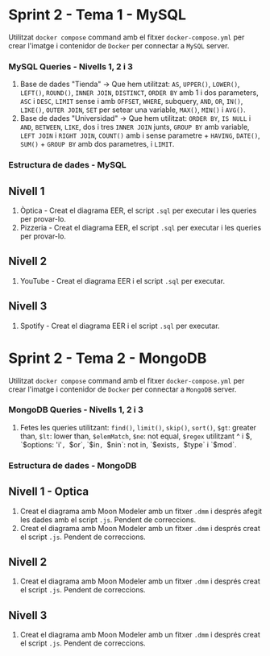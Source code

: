 # Sprint 2 - Tema 1 - MySQL
Utilitzat `docker compose` command amb el fitxer `docker-compose.yml` per crear l'imatge i contenidor de `Docker` per connectar a `MySQL` server. 

### MySQL Queries - Nivells 1, 2 i 3
1) Base de dades "Tienda" -> Que hem utilitzat: `AS`, `UPPER()`, `LOWER()`, `LEFT()`, `ROUND()`, `INNER JOIN`, `DISTINCT`, `ORDER BY` amb 1 i dos parameters, `ASC` i `DESC`, `LIMIT` sense i amb `OFFSET`, `WHERE`, subquery, `AND`, `OR`, `IN()`, `LIKE()`, `OUTER JOIN`, `SET` per setear una variable, `MAX()`, `MIN()` i `AVG()`.   
2) Base de dades "Universidad" -> Que hem utilitzat: `ORDER BY`, `IS NULL` i `AND`, `BETWEEN`, `LIKE`, dos i tres `INNER JOIN` junts, `GROUP BY` amb variable, `LEFT JOIN` i `RIGHT JOIN`, `COUNT()` amb i sense parametre + `HAVING`, `DATE()`, `SUM()` + `GROUP BY` amb dos parametres, i `LIMIT`. 

### Estructura de dades - MySQL
## Nivell 1
1) Òptica - Creat el diagrama EER, el script `.sql` per executar i les queries per provar-lo.
2) Pizzeria - Creat el diagrama EER, el script `.sql` per executar i les queries per provar-lo.

## Nivell 2
1) YouTube - Creat el diagrama EER i el script `.sql` per executar.

## Nivell 3
1) Spotify - Creat el diagrama EER i el script `.sql` per executar.


# Sprint 2 - Tema 2 - MongoDB
Utilitzat `docker compose` command amb el fitxer `docker-compose.yml` per crear l'imatge i contenidor de `Docker` per connectar a `MongoDB` server. 

### MongoDB Queries - Nivells 1, 2 i 3
1) Fetes les queries utilitzant: `find()`, `limit()`, `skip()`, `sort()`, `$gt`: greater than, `$lt`: lower than, `$elemMatch`, `$ne`: not equal, `$regex` utilitzant ^ i $, `$options: 'i'`, `$or`, `$in`, `$nin`: not in, `$exists`, `$type` i `$mod`.  

### Estructura de dades - MongoDB
## Nivell 1 - Optica
1) Creat el diagrama amb Moon Modeler amb un fitxer `.dmm` i després afegit les dades amb el script `.js`. Pendent de correccions.
2) Creat el diagrama amb Moon Modeler amb un fitxer `.dmm` i després creat el script `.js`. Pendent de correccions.

## Nivell 2
1) Creat el diagrama amb Moon Modeler amb un fitxer `.dmm` i després creat el script `.js`. Pendent de correccions.

## Nivell 3
1) Creat el diagrama amb Moon Modeler amb un fitxer `.dmm` i després creat el script `.js`. Pendent de correccions.
